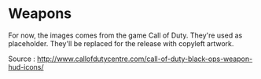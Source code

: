 Weapons
=======

For now, the images comes from the game Call of Duty. They're used as placeholder.
They'll be replaced for the release with copyleft artwork.

Source : http://www.callofdutycentre.com/call-of-duty-black-ops-weapon-hud-icons/